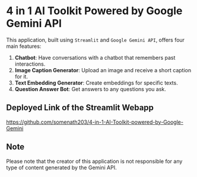 # 4 in 1 AI Toolkit Powered by Google Gemini API

This application, built using `Streamlit` and `Google Gemini API`, offers four main features:

1. **Chatbot**: Have conversations with a chatbot that remembers past interactions.
2. **Image Caption Generator**: Upload an image and receive a short caption for it.
3. **Text Embedding Generator**: Create embeddings for specific texts.
4. **Question Answer Bot**: Get answers to any questions you ask.

## Deployed Link of the Streamlit Webapp

https://github.com/somenath203/4-in-1-AI-Toolkit-powered-by-Google-Gemini

## Note

Please note that the creator of this application is not responsible for any type of content generated by the Gemini API.
